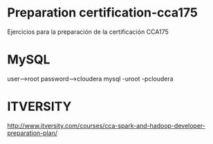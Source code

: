 # Preparation certification-cca175
Ejercicios para la preparación de la certificación CCA175

# MySQL
user-->root
password-->cloudera
mysql -uroot -pcloudera

# ITVERSITY
http://www.itversity.com/courses/cca-spark-and-hadoop-developer-preparation-plan/
